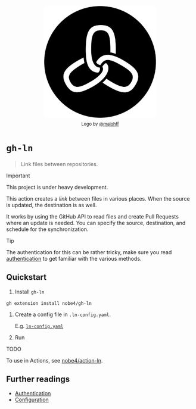 <div align="center">
  <img width="300" src="https://github.com/nobe4/gh-ln/blob/main/docs/logo.png" /> <br>
  <sub>Logo by <a href="https://www.instagram.com/malohff">@malohff</a></sub>
</div>

# `gh-ln`

> Link files between repositories.

> [!IMPORTANT]
> This project is under heavy development.

This action creates a _link_ between files in various places. When the source is
updated, the destination is as well.

It works by using the GitHub API to read files and create Pull Requests where an
update is needed. You can specify the source, destination, and schedule for the
synchronization.

> [!TIP]
> The authentication for this can be rather tricky, make sure you read
> [authentication](/docs/authentication.md) to get familiar with the various
> methods.

## Quickstart

1. Install `gh-ln`

  ```
  gh extension install nobe4/gh-ln
  ```

1. Create a config file in `.ln-config.yaml`.

    E.g. [`ln-config.yaml`](.ln-config.yaml)

1. Run

  TODO

To use in Actions, see [nobe4/action-ln](https://github.com/nobe4/action-ln).

## Further readings

- [Authentication](/docs/authentication.md)
- [Configuration](/docs/configuration.md)

